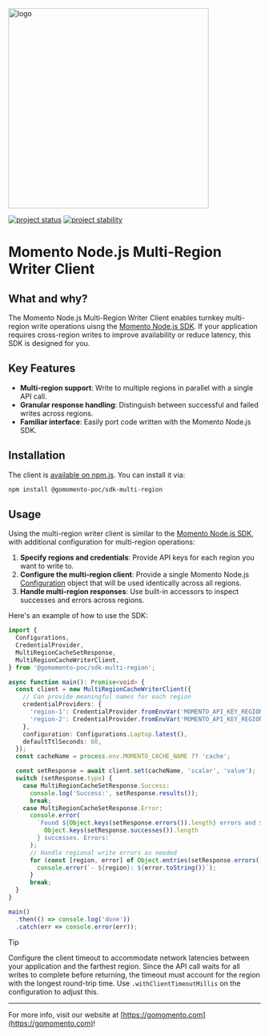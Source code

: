 <img src="https://docs.momentohq.com/img/momento-logo-forest.svg" alt="logo" width="400"/>

[![project status](https://momentohq.github.io/standards-and-practices/badges/project-status-official.svg)](https://github.com/momentohq/standards-and-practices/blob/main/docs/momento-on-github.md)
[![project stability](https://momentohq.github.io/standards-and-practices/badges/project-stability-alpha.svg)](https://github.com/momentohq/standards-and-practices/blob/main/docs/momento-on-github.md)


# Momento Node.js Multi-Region Writer Client

## What and why?

The Momento Node.js Multi-Region Writer Client enables turnkey multi-region write operations uisng the [Momento Node.js SDK](https://github.com/momentohq/client-sdk-javascript). If your application requires cross-region writes to improve availability or reduce latency, this SDK is designed for you.

## Key Features

- **Multi-region support**: Write to multiple regions in parallel with a single API call.
- **Granular response handling**: Distinguish between successful and failed writes across regions.
- **Familiar interface**: Easily port code written with the Momento Node.js SDK.

## Installation

The client is [available on npm.js](https://www.npmjs.com/package/@gomomento-poc/sdk-multi-region). You can install it via:

```bash
npm install @gomomento-poc/sdk-multi-region
```

## Usage

Using the multi-region writer client is similar to the [Momento Node.js SDK](https://docs.momentohq.com/platform/sdks/nodejs/cache), with additional configuration for multi-region operations:

1. **Specify regions and credentials**: Provide API keys for each region you want to write to.
2. **Configure the multi-region client**: Provide a single Momento Node.js [Configuration](https://docs.momentohq.com/cache/develop/basics/client-configuration-objects) object that will be used identically across all regions.
3. **Handle multi-region responses**: Use built-in accessors to inspect successes and errors across regions.

Here's an example of how to use the SDK:

```typescript
import {
  Configurations,
  CredentialProvider,
  MultiRegionCacheSetResponse,
  MultiRegionCacheWriterClient,
} from '@gomomento-poc/sdk-multi-region';

async function main(): Promise<void> {
  const client = new MultiRegionCacheWriterClient({
    // Can provide meaningful names for each region
    credentialProviders: {
      'region-1': CredentialProvider.fromEnvVar('MOMENTO_API_KEY_REGION_1'),
      'region-2': CredentialProvider.fromEnvVar('MOMENTO_API_KEY_REGION_2'),
    },
    configuration: Configurations.Laptop.latest(),
    defaultTtlSeconds: 60,
  });
  const cacheName = process.env.MOMENTO_CACHE_NAME ?? 'cache';

  const setResponse = await client.set(cacheName, 'scalar', 'value');
  switch (setResponse.type) {
    case MultiRegionCacheSetResponse.Success:
      console.log('Success:', setResponse.results());
      break;
    case MultiRegionCacheSetResponse.Error:
      console.error(
        `Found ${Object.keys(setResponse.errors()).length} errors and ${
          Object.keys(setResponse.successes()).length
        } successes. Errors:`
      );
      // Handle regional write errors as needed
      for (const [region, error] of Object.entries(setResponse.errors())) {
        console.error(`- ${region}: ${error.toString()}`);
      }
      break;
  }
}

main()
  .then(() => console.log('done'))
  .catch(err => console.error(err));

```

> [!TIP]
> Configure the client timeout to accommodate network latencies between your application and the farthest region. Since the API call waits for all writes to complete before returning, the timeout must account for the region with the longest round-trip time. Use `.withClientTimeoutMillis` on the configuration to adjust this.

----------------------------------------------------------------------------------------
For more info, visit our website at [https://gomomento.com](https://gomomento.com)!
